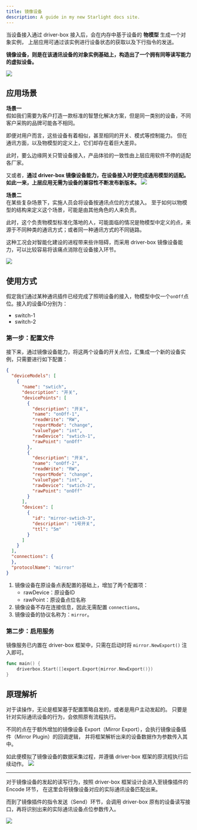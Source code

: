 ```yaml
---
title: 镜像设备
description: A guide in my new Starlight docs site.
---
```


当设备接入通过 driver-box 接入后，会在内存中基于设备的 **物模型** 生成一个对象实例，
上层应用可通过该实例进行设备状态的获取以及下行指令的发送。 

**镜像设备，则是在该通讯设备的对象实例基础上，构造出了一个拥有同等读写能力的虚拟设备。**

![](/driver-box/mirror_0.svg)

## 应用场景
**场景一**    
假如我们需要为客户打造一款标准的智慧化解决方案，但是同一类别的设备，不同客户采购的品牌可能各不相同。

即便对用户而言，这些设备有着相似，甚至相同的开关、模式等控制能力。
但在通讯方面，以及物模型的定义上，它们却存在着巨大差异。

此时，要么边缘网关只管设备接入，产品体验的一致性由上层应用软件不停的适配各厂家。

又或者，**通过 driver-box 镜像设备能力，在设备接入时便完成通用模型的适配。如此一来，上层应用无需为设备的兼容性不断发布新版本。**
![](/driver-box/mirror_1.svg)

**场景二**     
在某些复杂场景下，实施人员会将设备按通讯点位的方式接入。
至于如何以物模型的结构来定义这个场景，可能是由其他角色的人来负责。

此时，这个负责物模型标准化落地的人，可能面临的情况是物模型中定义的点，来源于不同种类的通讯方式；或者同一种通讯方式的不同链路。

这种工况会对智能化建设的进程带来些许阻碍，而采用 driver-box 镜像设备能力，可以比较容易将该痛点消除在设备接入环节。

![](/driver-box/mirror_2.svg)

## 使用方式

假定我们通过某种通讯插件已经完成了照明设备的接入，物模型中仅一个`onOff`点位。接入的设备ID分别为：
- switch-1
- switch-2

### 第一步：配置文件
接下来，通过镜像设备能力，将这两个设备的开关点位，汇集成一个新的设备实例，只需要进行如下配置：

```json title=config.json {9,13-14,,18,22-23,28,37}
{
  "deviceModels": [
    {
      "name": "swtich",
      "description": "开关",
      "devicePoints": [
        {
          "description": "开关",
          "name": "onOff-1",
          "readWrite": "RW",
          "reportMode": "change",
          "valueType": "int",
          "rawDevice": "swtich-1",
          "rawPoint": "onOff"
        },
        {
          "description": "开关",
          "name": "onOff-2",
          "readWrite": "RW",
          "reportMode": "change",
          "valueType": "int",
          "rawDevice": "swtich-2",
          "rawPoint": "onOff"
        }
      ],
      "devices": [
        {
          "id": "mirror-swtich-3",
          "description": "1号开关",
          "ttl": "5m"
        }
      ]
    }
  ],
  "connections": {
  },
  "protocolName": "mirror"
}
```
1. 镜像设备在原设备点表配置的基础上，增加了两个配置项：
    - rawDevice：原设备ID
    - rawPoint：原设备点位名称
2. 镜像设备不存在连接信息，因此无需配置 `connections`。
3. 镜像设备的协议名称为：`mirror`。

### 第二步：启用服务
镜像服务已内置在 driver-box 框架中，只需在启动时将 `mirror.NewExport()` 注入即可。
```go ins="mirror.NewExport()"
func main() {
	driverbox.Start([]export.Export{mirror.NewExport()})
}
```

## 原理解析
对于读操作，无论是框架基于配置策略自发的，或者是用户主动发起的。
只要是针对实际通讯设备的行为，会依照原有流程执行。

不同的点在于额外增加的镜像设备 Export（Mirror Export），会执行镜像设备插件（Mirror Plugin）的回调逻辑，
并将框架解析出来的设备数据作为参数传入其中。

如此便模拟了镜像设备的数据采集过程，并遵循 driver-box 框架的原流程执行后续动作。
![](/driver-box/mirror_flow_1.svg)

--- 

对于镜像设备的发起的读写行为，按照 driver-box 框架设计会进入至镜像插件的 Encode 环节，
在这里会将镜像设备对应的实际通讯设备匹配出来。

而到了镜像插件的指令发送（Send）环节，会调用 driver-box 原有的设备读写接口，再将识别出来的实际通讯设备点位参数传入。

![](/driver-box/mirror_flow_2.svg)